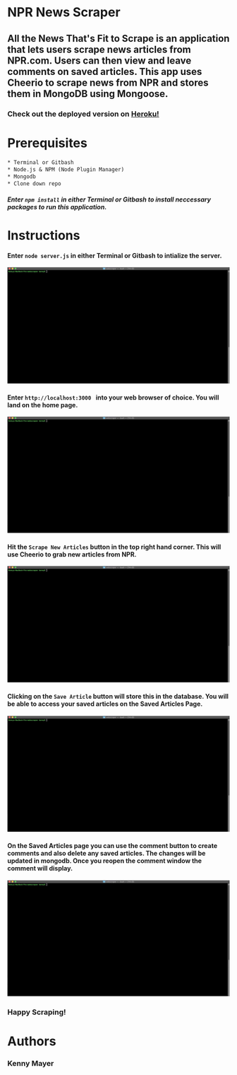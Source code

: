 # NPR News Scraper

## All the News That's Fit to Scrape is an application that lets users scrape news articles from NPR.com. Users can then view and leave comments on saved articles. This app uses Cheerio to scrape news from NPR and stores them in MongoDB using Mongoose. 

### Check out the deployed version on [Heroku!](https://young-badlands-11704.herokuapp.com/)

# Prerequisites

    * Terminal or Gitbash
    * Node.js & NPM (Node Plugin Manager)
    * Mongodb
    * Clone down repo

##### Enter `npm install` in either Terminal or Gitbash to install neccessary packages to run this application.

# Instructions

#### Enter `node server.js` in either Terminal or Gitbash to intialize the server.

![](https://github.com/kmayer48/webscraper/blob/master/public/gifs/cli.gif)

#### Enter `http://localhost:3000 ` into your web browser of choice. You will land on the home page.

![](https://github.com/kmayer48/webscraper/blob/master/public/gifs/cli.gif)

#### Hit the `Scrape New Articles` button in the top right hand corner. This will use Cheerio to grab new articles from NPR.

![](https://github.com/kmayer48/webscraper/blob/master/public/gifs/cli.gif)

#### Clicking on the `Save Article` button will store this in the database. You will be able to access your saved articles on the Saved Articles Page.

![](https://github.com/kmayer48/webscraper/blob/master/public/gifs/cli.gif)

#### On the Saved Articles page you can use the comment button to create comments and also delete any saved articles. The changes will be updated in mongodb. Once you reopen the comment window the comment will display. 

![](https://github.com/kmayer48/webscraper/blob/master/public/gifs/cli.gif)

### Happy Scraping!

# Authors

### Kenny Mayer